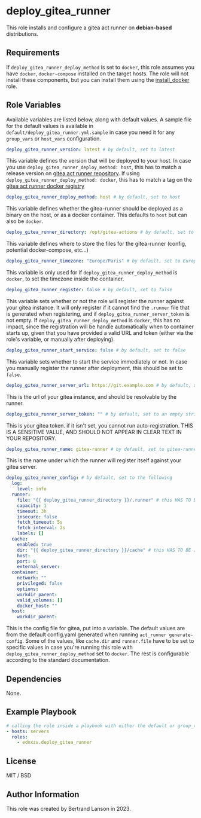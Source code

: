 deploy_gitea_runner
=========

This role installs and configure a gitea act runner on **debian-based** distributions.

Requirements
------------

If `deploy_gitea_runner_deploy_method` is set to `docker`, this role assumes you have `docker`, `docker-compose` installed on the target hosts. The role will not install these components, but you can install them using the [install_docker](https://github.com/ednxzu/install_docker) role.

Role Variables
--------------
Available variables are listed below, along with default values. A sample file for the default values is available in `default/deploy_gitea_runner.yml.sample` in case you need it for any `group_vars` or `host_vars` configuration.

```yaml
deploy_gitea_runner_version: latest # by default, set to latest
```
This variable defines the version that will be deployed to your host. In case you use `deploy_gitea_runner_deploy_method: host`, this has to match a release version on [gitea act runner repository](https://gitea.com/gitea/act_runner/releases). If using `deploy_gitea_runner_deploy_method: docker`, this has to match a tag on the [gitea act runner docker registry](https://hub.docker.com/r/gitea/act_runner/tags)

```yaml
deploy_gitea_runner_deploy_method: host # by default, set to host
```
This variable defines whether the gitea-runner should be deployed as a binary on the host, or as a docker container. This defaults to `host` but can also be `docker`.

```yaml
deploy_gitea_runner_directory: /opt/gitea-actions # by default, set to /opt/gitea-actions
```
This variable defines where to store the files for the gitea-runner (config, potential docker-compose, etc...)

```yaml
deploy_gitea_runner_timezone: "Europe/Paris" # by default, set to Europe/Paris
```
This variable is only used for if `deploy_gitea_runner_deploy_method` is `docker`, to set the timezone inside the container.

```yaml
deploy_gitea_runner_register: false # by default, set to false
```
This variable sets whether or not the role will register the runner against your gitea instance. It will only register if it cannot find the `.runner` file that is generated when registering, and if `deploy_gitea_runner_server_token` is not empty. If `deploy_gitea_runner_deploy_method` is `docker`, this has no impact, since the registration will be handle automatically when to container starts up, given that you have provided a valid URL and token (either via the role's variable, or manually after deploying).

```yaml
deploy_gitea_runner_start_service: false # by default, set to false
```
This variable sets whether to start the service immediately or not. In case you manually register the runner after deployment, this should be set to `false`.

```yaml
deploy_gitea_runner_server_url: https://git.example.com # by default, set to https://git.example.com
```
This is the url of your gitea instance, and should be resolvable by the runner.

```yaml
deploy_gitea_runner_server_token: "" # by default, set to an empty string
```
This is your gitea token. if it isn't set, you cannot run auto-registration. THIS IS A SENSITIVE VALUE, AND SHOULD NOT APPEAR IN CLEAR TEXT IN YOUR REPOSITORY.

```yaml
deploy_gitea_runner_name: gitea-runner # by default, set to gitea-runner
```
This is the name under which the runner will register itself against your gitea server.

```yaml
deploy_gitea_runner_config: # by default, set to the following
  log:
    level: info
  runner:
    file: "{{ deploy_gitea_runner_directory }}/.runner" # this HAS TO BE .runner if deploy_gitea_runner_deploy_method is docker
    capacity: 1
    timeout: 3h
    insecure: false
    fetch_timeout: 5s
    fetch_interval: 2s
    labels: []
  cache:
    enabled: true
    dir: "{{ deploy_gitea_runner_directory }}/cache" # this HAS TO BE /cache if deploy_gitea_runner_deploy_method is docker
    host:
    port: 0
    external_server:
  container:
    network: ""
    privileged: false
    options:
    workdir_parent:
    valid_volumes: []
    docker_host: ""
  host:
    workdir_parent:
```
This is the config file for gitea, put into a variable. The default values are from the default config.yaml generated when running `act_runner generate-config`. Some of the values, like `cache.dir` and `runner.file` have to be set to specific values in case you're running this role with `deploy_gitea_runner_deploy_method` set to `docker`. The rest is configurable according to the standard documentation.

Dependencies
------------

None.

Example Playbook
----------------

```yaml
# calling the role inside a playbook with either the default or group_vars/host_vars
- hosts: servers
  roles:
    - ednxzu.deploy_gitea_runner
```

License
-------

MIT / BSD

Author Information
------------------

This role was created by Bertrand Lanson in 2023.